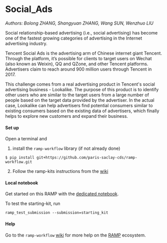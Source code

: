 # Social_Ads

_Authors: Bolong ZHANG, Shangyuan ZHANG, Wang SUN, Wenzhuo LIU_

Social relationship-based advertising (i.e., social advertising) has become one of the fastest growing categories of advertising in the Internet advertising industry.

Tencent Social Ads is the advertising arm of Chinese internet giant Tencent. Through the platform, it’s possible for clients to target users on Wechat (also known as Weixin), QQ and QZone, and other Tencent platforms. Advertisers claim to reach around 900 million users through Tencent in 2017.

This challenge comes from a real advertising product in Tencent's social advertising business - Lookalike. The purpose of this product is to identify other users who are similar to the target users from a large number of people based on the target data provided by the advertiser. In the actual case, Lookalike can help advertisers find potential consumers similar to existing consumers based on the existing data of advertisers, which finally helps to explore new customers and expand their business.

#### Set up

Open a terminal and

1. install the `ramp-workflow` library (if not already done)
  ```
  $ pip install git+https://github.com/paris-saclay-cds/ramp-workflow.git
  ```
  
2. Follow the ramp-kits instructions from the [wiki](https://github.com/paris-saclay-cds/ramp-workflow/wiki/Getting-started-with-a-ramp-kit)

#### Local notebook

Get started on this RAMP with the [dedicated notebook](social_ads_starting_kit.ipynb).

To test the starting-kit, run


```
ramp_test_submission --submission=starting_kit
```


#### Help
Go to the `ramp-workflow` [wiki](https://github.com/paris-saclay-cds/ramp-workflow/wiki) for more help on the [RAMP](http:www.ramp.studio) ecosystem.